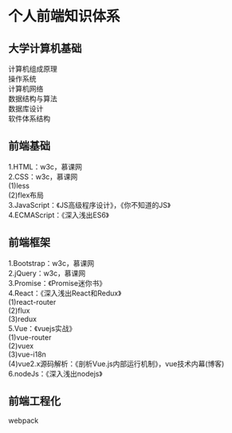 # 个人前端知识体系
## 大学计算机基础
计算机组成原理<br/>
操作系统<br/>
计算机网络<br/>
数据结构与算法<br/>
数据库设计<br/>
软件体系结构
## 前端基础
1.HTML：w3c，慕课网<br/>
2.CSS：w3c，慕课网<br/>
(1)less<br/>
(2)flex布局<br/>
3.JavaScript：《JS高级程序设计》，《你不知道的JS》<br/>
4.ECMAScript：《深入浅出ES6》<br/>
## 前端框架
1.Bootstrap：w3c，慕课网<br/>
2.jQuery：w3c，慕课网<br/>
3.Promise：《Promise迷你书》<br/>
4.React：《深入浅出React和Redux》<br/>
(1)react-router<br/>
(2)flux<br/>
(3)redux<br/>
5.Vue：《vuejs实战》<br/>
(1)vue-router<br/>
(2)vuex<br/>
(3)vue-i18n<br/>
(4)vue2.x源码解析：《剖析Vue.js内部运行机制》，vue技术内幕(博客)<br/>
6.nodeJs：《深入浅出nodejs》<br/>
## 前端工程化
webpack
